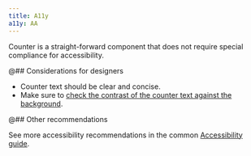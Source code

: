 ```yaml
---
title: A11y
a11y: AA
---
```


Counter is a straight-forward component that does not require special compliance for accessibility.

@## Considerations for designers

- Counter text should be clear and concise.
- Make sure to [check the contrast of the counter text against the background](/core-principles/a11y/a11y-design/#color_and_contrast).

@## Other recommendations

See more accessibility recommendations in the common [Accessibility guide](/core-principles/a11y/#contrast).

